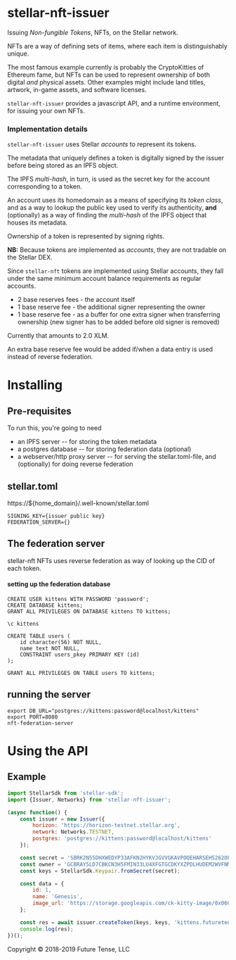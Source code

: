 # stellar-nft-issuer

Issuing *Non-fungible Tokens*, NFTs, on the Stellar network.

NFTs are a way of defining sets of items, where each item is distinguishably unique.

The most famous example currently is probably the CryptoKitties of Ethereum fame, but NFTs
can be used to represent ownership of both digital *and* physical assets.
Other examples might include land titles, artwork, in-game assets, and software licenses.

`stellar-nft-issuer` provides a javascript API, and a runtime environment, for issuing your own NFTs.

### Implementation details

`stellar-nft-issuer` uses Stellar *accounts* to represent its tokens.

The metadata that uniquely defines a token is digitally signed by the issuer
before being stored as an IPFS object.

The IPFS *multi-hash*, in turn, is used as the secret key for the
account corresponding to a token.

An account uses its homedomain as a means of specifying its *token class*,
and as a way to lookup the public key used to verify its authenticity, **and**
(optionally) as a way of finding the *multi-hash* of the IPFS object that houses its metadata.

Ownership of a token is represented by signing rights. 

**NB:** Because tokens are implemented as *accounts*, they are not tradable on the Stellar DEX.

Since `stellar-nft` tokens are implemented using Stellar accounts,
they fall under the same minimum account balance requirements as regular accounts.

* 2 base reserves fees - the account itself
* 1 base reserve fee - the additional signer representing the owner
* 1 base reserve fee - as a buffer for one extra signer when transferring ownership (new signer has to be added before old signer is removed)

Currently that amounts to 2.0 XLM.

An extra base reserve fee would be added if/when a data entry is used instead of reverse federation.

# Installing

## Pre-requisites

To run this, you're going to need

* an IPFS server -- for storing the token metadata
* a postgres database -- for storing federation data (optional)
* a webserver/http proxy server -- for serving the stellar.toml-file, and (optionally) for doing reverse federation


## stellar.toml

https://${home_domain}/.well-known/stellar.toml

```
SIGNING_KEY={issuer public key}
FEDERATION_SERVER={}
```

## The federation server

stellar-nft NFTs uses reverse federation as way of looking up the CID of each token.

#### setting up the federation database

```
CREATE USER kittens WITH PASSWORD 'password';
CREATE DATABASE kittens;
GRANT ALL PRIVILEGES ON DATABASE kittens TO kittens;

\c kittens

CREATE TABLE users (
	id character(56) NOT NULL,
	name text NOT NULL,
	CONSTRAINT users_pkey PRIMARY KEY (id)
);

GRANT ALL PRIVILEGES ON TABLE users TO kittens;
```

## running the server

```
export DB_URL="postgres://kittens:password@localhost/kittens"
export PORT=8080
nft-federation-server
```


# Using the API

## Example

```javascript
import StellarSdk from 'stellar-sdk';
import {Issuer, Networks} from 'stellar-nft-issuer';

(async function() {
    const issuer = new Issuer({
        horizon: 'https://horizon-testnet.stellar.org',
        network: Networks.TESTNET,
        postgres: 'postgres://kittens:password@localhost/kittens'
    });

    const secret = 'SBRK2N55DHXWEDYP33AFKN2HYKVJGVVGKAVPOQEHARSEH5262OFS5BST';
    const owner = 'GCBRAY5LD7CBKCN3H5FMIN33LU4XFGTGCDKYXZPDLHUDEM2WVFNMIXCQ';
    const keys = StellarSdk.Keypair.fromSecret(secret);

    const data = {
        id: 1,
        name: 'Genesis',
        image_url: 'https://storage.googleapis.com/ck-kitty-image/0x06012c8cf97bead5deae237070f9587f8e7a266d/1.png'
    };

    const res = await issuer.createToken(keys, keys, 'kittens.futuretense.io', data, owner);
    console.log(res);
})();
```

Copyright © 2018-2019 Future Tense, LLC
